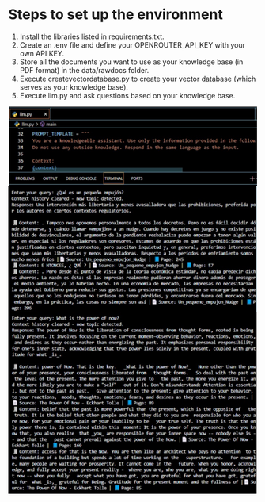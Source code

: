 # Steps to set up the environment

1. Install the libraries listed in requirements.txt.
2. Create an .env file and define your OPENROUTER_API_KEY with your own API KEY.
3. Store all the documents you want to use as your knowledge base (in PDF format) in the data/rawdocs folder.
4. Execute createvectordatabase.py to create your vector database (which serves as your knowledge base).
5. Execute llm.py and ask questions based on your knowledge base.


![alt text](image-1.png)
